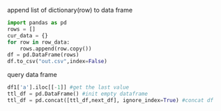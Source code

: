 append list of dictionary(row) to data frame
```python
import pandas as pd
rows = []
cur_data = {}
for row in row_data:
    rows.append(row.copy())
df = pd.DataFrame(rows)   
df.to_csv("out.csv",index=False)
```

query data frame
```python
df1['a'].iloc[[-1]] #get the last value
ttl_df = pd.DataFrame() #init empty dataframe
ttl_df = pd.concat([ttl_df,next_df], ignore_index=True) #concat df
```